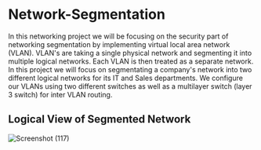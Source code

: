 # Network-Segmentation
In this networking project we will be focusing on the security part of networking segmentation by implementing virtual local area network (VLAN). VLAN's are taking a single physical network and segmenting it into multiple logical networks. Each VLAN is then treated as a separate network. In this project we will focus on segmentating a company's network into  two different logical networks for its IT and Sales departments. We configure our VLANs using two different switches as well as a multilayer switch (layer 3 switch) for inter VLAN routing. 

<h2>Logical View of Segmented Network</h2>

![Screenshot (117)](https://github.com/user-attachments/assets/0c939906-e868-45b8-a48c-a7fa7ca4044a)
